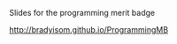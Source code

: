 Slides for the programming merit badge

<a href="http://bradyisom.github.io/ProgrammingMB">http://bradyisom.github.io/ProgrammingMB</a>
